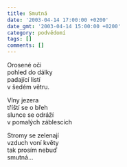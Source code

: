 ```yaml
---
title: Smutná
date: '2003-04-14 17:00:00 +0200'
date_gmt: '2003-04-14 15:00:00 +0200'
category: podvědomí
tags: []
comments: []
---
```


<p>Orosené oči<br>pohled do dálky<br>padající listí<br>v šedém větru.</p>
<p>Vlny jezera<br>tříští se o břeh<br>slunce se odráží<br>v pomalých záblescích</p>
<p>Stromy se zelenají<br>vzduch voní květy<br>tak prosím nebuď<br>smutná...</p>
